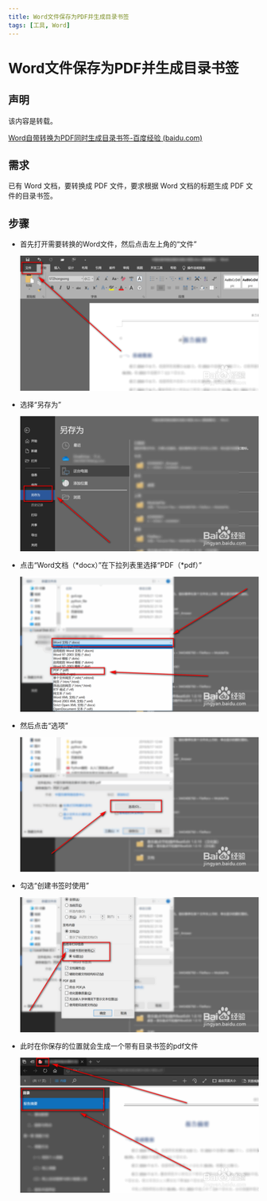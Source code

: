 ```yaml
---
title: Word文件保存为PDF并生成目录书签
tags: [工具, Word]
---
```


# Word文件保存为PDF并生成目录书签


## 声明

该内容是转载。

[Word自带转换为PDF同时生成目录书签-百度经验 (baidu.com)](https://jingyan.baidu.com/article/aa6a2c140137a34d4d19c43f.html)


## 需求

已有 Word 文档，要转换成 PDF 文件，要求根据 Word 文档的标题生成 PDF 文件的目录书签。



## 步骤

- 首先打开需要转换的Word文件，然后点击左上角的“文件”

  ![Word自带转换为PDF同时生成目录书签](word文件保存为PDF并生成目录书签.assets/05aae8a75f0f822b6939b087c018512c8df14d6c.jpg)

- 选择“另存为”

  ![Word自带转换为PDF同时生成目录书签](word文件保存为PDF并生成目录书签.assets/f7e6410f822b74ee02e5e7adda2c8cf1d9a74a6c.jpg)

- 点击“Word文档（\*docx）”在下拉列表里选择“PDF（\*pdf）”

  ![Word自带转换为PDF同时生成目录书签](word文件保存为PDF并生成目录书签.assets/5e4e9c2b74ee1c3254cffd9907f1d8a727334b6c.jpg)

- 然后点击“选项”

  ![Word自带转换为PDF同时生成目录书签](word文件保存为PDF并生成目录书签.assets/836a6aee1c324b1871fb204453a726334984486c.jpg)

- 勾选“创建书签时使用”

  ![Word自带转换为PDF同时生成目录书签](word文件保存为PDF并生成目录书签.assets/75af02324b18512cad267412ad334884cce3496c.jpg)

- 此时在你保存的位置就会生成一个带有目录书签的pdf文件

  ![Word自带转换为PDF同时生成目录书签](word文件保存为PDF并生成目录书签.assets/1d735518512c8cf1fa708a86c384cde34a2c466c.jpg)
